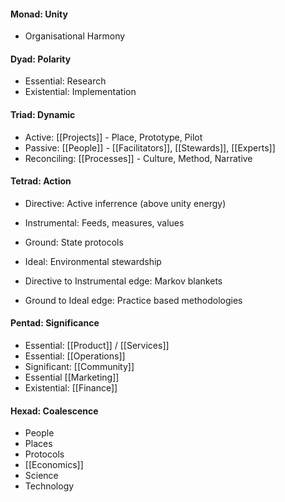 #### Monad: Unity
- Organisational Harmony

#### Dyad: Polarity
- Essential: Research
- Existential: Implementation

#### Triad: Dynamic
- Active: [[Projects]] - Place, Prototype, Pilot
- Passive: [[People]] - [[Facilitators]], [[Stewards]], [[Experts]] 
- Reconciling: [[Processes]] - Culture, Method, Narrative

#### Tetrad: Action
- Directive: Active inferrence (above unity energy)
- Instrumental: Feeds, measures, values
- Ground: State protocols
- Ideal: Environmental stewardship

- Directive to Instrumental edge: Markov blankets
- Ground to Ideal edge: Practice based methodologies

#### Pentad: Significance
- Essential: [[Product]] / [[Services]]
- Essential: [[Operations]]
- Significant: [[Community]]
- Essential [[Marketing]]
- Existential: [[Finance]]

#### Hexad: Coalescence
- People
- Places
- Protocols
- [[Economics]]
- Science
- Technology
